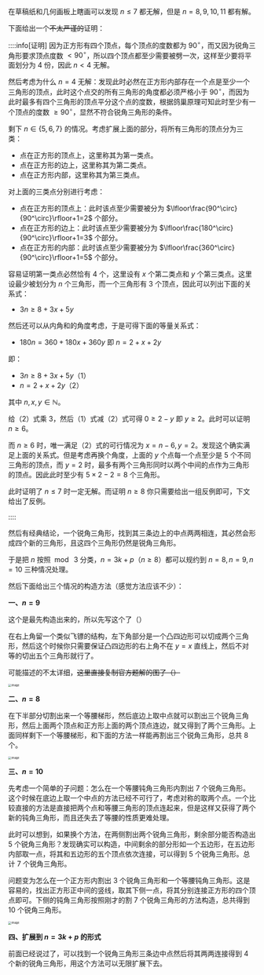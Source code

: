 在草稿纸和几何画板上瞎画可以发现 $n\le 7$ 都无解，但是 $n=8,9,10,11$ 都有解。

下面给出一个~~不太严谨的~~证明：

::::info[证明]
因为正方形有四个顶点，每个顶点的度数都为 $90^\circ$，而又因为锐角三角形要求顶点度数 $<90^\circ$，所以四个顶点都至少需要被劈一次，这样至少要将平面划分为 $4$ 份，因此 $n<4$ 无解。

然后考虑为什么 $n=4$ 无解：发现此时必然在正方形内部存在一个点是至少一个三角形的顶点，此时这个点交的所有三角形的角度都必须严格小于 $90^\circ$，而因为此时最多有四个三角形的顶点平分这个点的度数，根据鸽巢原理可知此时至少有一个顶点的度数 $\ge 90^\circ$，显然不符合锐角三角形的条件。

剩下 $n\in\lbrace 5,6,7\rbrace$ 的情况。考虑扩展上面的部分，将所有三角形的顶点分为三类：

+ 点在正方形的顶点上，这里称其为第一类点。
+ 点在正方形的边上，这里称其为第二类点。
+ 点在正方形内部，这里称其为第三类点。

对上面的三类点分别进行考虑：

+ 点在正方形的顶点上：此时该点至少需要被分为 $\lfloor\frac{90^\circ}{90^\circ}\rfloor+1=2$ 个部分。
+ 点在正方形的边上：此时该点至少需要被分为 $\lfloor\frac{180^\circ}{90^\circ}\rfloor+1=3$ 个部分。
+ 点在正方形的内部：此时该点至少需要被分为 $\lfloor\frac{360^\circ}{90^\circ}\rfloor+1=5$ 个部分。

容易证明第一类点必然恰有 $4$ 个，这里设有 $x$ 个第二类点和 $y$ 个第三类点。这里设最少被划分为 $n$ 个三角形，而一个三角形有 $3$ 个顶点，因此可以列出下面的关系式：

+ $3n\ge 8+3x+5y$

然后还可以从内角和的角度考虑，于是可得下面的等量关系式：

+ $180n=360+180x+360y$ 即 $n=2+x+2y$

即：

+ $3n\ge 8+3x+5y$（$1$）
+ $n=2+x+2y$（$2$）

其中 $n,x,y\in\mathbb{N}$。

给（$2$）式乘 $3$，然后（$1$）式减（$2$）式可得 $0\ge 2-y$ 即 $y\ge 2$。此时可以证明 $n\ge 6$。

而 $n\ge 6$ 时，唯一满足（$2$）式的可行情况为 $x=n-6,y=2$。发现这个确实满足上面的关系式。但是考虑再换个角度，上面的 $y$ 个点每一个点至少是 $5$ 个不同三角形的顶点，而 $y=2$ 时，最多有两个三角形同时以两个中间的点作为三角形的顶点。因此此时至少有 $5\times 2-2=8$ 个三角形。

此时证明了 $n\le 7$ 时一定无解。而证明 $n\ge 8$ 你只需要给出一组反例即可，下文给出了反例。

::::

然后有经典结论，一个锐角三角形，找到其三条边上的中点两两相连，其必然会形成四个新的三角形，且这四个三角形仍然是锐角三角形。

于是把 $n$ 按照 $\bmod\ 3$ 分类，$n=3k+p$（$n\ge 8$）都可以规约到 $n=8,n=9,n=10$ 三种情况处理。

然后下面给出三个情况的构造方法（感觉方法应该不少）：

**一、$n=9$**

这个是最先构造出来的，所以先写这个了（）

在右上角留一个类似飞镖的结构，左下角部分是一个凸四边形可以切成两个三角形，然后这个时候你只需要保证凸四边形的右上角不在 $y=x$ 直线上，然后不对等的切出五个三角形就行了。

可能描述的不太详细，~~这里直接复制官方题解的图了（）~~

<img src="https://s21.ax1x.com/2025/10/06/pV7NEOs.png" alt="image" style="zoom:40%;" />

**二、$n=8$**

在下半部分切割出来一个等腰梯形，然后底边上取中点就可以割出三个锐角三角形，然后上面两个顶点和正方形上面的两个顶点连边，就又得到了两个三角形。上面同样剩下一个等腰梯形，和下面的方法一样能再割出三个锐角三角形，总共 $8$ 个。

<img src="https://s21.ax1x.com/2025/10/06/pV7NmT0.png" alt="image" style="zoom:40%;" />

**三、$n=10$**

先考虑一个简单的子问题：怎么在一个等腰钝角三角形内割出 $7$ 个锐角三角形。这个时候在底边上取一个中点的方法已经不可行了，考虑对称的取两个点。一个比较直接的方法是直接把两个点和等腰三角形的顶点连起来，但是这样又获得了两个新的钝角三角形，而且还失去了等腰的性质更难处理。

此时可以想到，如果换个方法，在两侧割出两个锐角三角形，剩余部分能否构造出 $5$ 个锐角三角形？发现确实可以构造，中间剩余的部分形如一个五边形，在五边形内部取一点，将其和五边形的五个顶点依次连接，可以得到 $5$ 个锐角三角形。总计 $7$ 个锐角三角形。

问题变为怎么在一个正方形内割出 $3$ 个锐角三角形和一个等腰钝角三角形。这是容易的，找出正方形正中间的竖线，取其下侧一点，将其分别连接正方形的四个顶点即可。下侧的钝角三角形按照刚才的割 $7$ 个锐角三角形的方法构造，总共得到 $10$ 个锐角三角形。

<img src="https://s21.ax1x.com/2025/10/06/pV7NMfU.png" alt="image" style="zoom:40%;" />

**四、扩展到 $n=3k+p$ 的形式**

前面已经说过了，可以找到一个锐角三角形三条边中点然后将其两两连接得到 $4$ 个新的锐角三角形，用这个方法可以无限扩展下去。